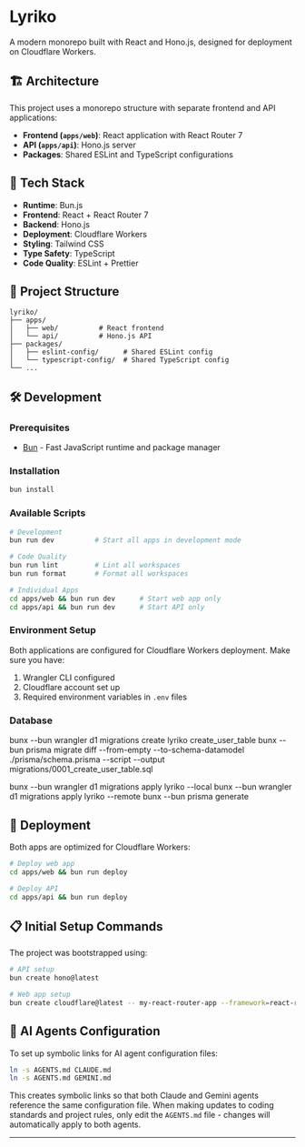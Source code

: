 # Lyriko

A modern monorepo built with React and Hono.js, designed for deployment on Cloudflare Workers.

## 🏗️ Architecture

This project uses a monorepo structure with separate frontend and API applications:

- **Frontend (`apps/web`)**: React application with React Router 7
- **API (`apps/api`)**: Hono.js server
- **Packages**: Shared ESLint and TypeScript configurations

## 🚀 Tech Stack

- **Runtime**: Bun.js
- **Frontend**: React + React Router 7
- **Backend**: Hono.js
- **Deployment**: Cloudflare Workers
- **Styling**: Tailwind CSS
- **Type Safety**: TypeScript
- **Code Quality**: ESLint + Prettier

## 📁 Project Structure

```
lyriko/
├── apps/
│   ├── web/          # React frontend
│   └── api/          # Hono.js API
├── packages/
│   ├── eslint-config/      # Shared ESLint config
│   └── typescript-config/  # Shared TypeScript config
└── ...
```

## 🛠️ Development

### Prerequisites

- [Bun](https://bun.sh) - Fast JavaScript runtime and package manager

### Installation

```bash
bun install
```

### Available Scripts

```bash
# Development
bun run dev          # Start all apps in development mode

# Code Quality
bun run lint         # Lint all workspaces
bun run format       # Format all workspaces

# Individual Apps
cd apps/web && bun run dev      # Start web app only
cd apps/api && bun run dev      # Start API only
```

### Environment Setup

Both applications are configured for Cloudflare Workers deployment. Make sure you have:

1. Wrangler CLI configured
2. Cloudflare account set up
3. Required environment variables in `.env` files

### Database

bunx --bun wrangler d1 migrations create lyriko create_user_table
bunx --bun prisma migrate diff --from-empty --to-schema-datamodel ./prisma/schema.prisma --script --output migrations/0001_create_user_table.sql

bunx --bun wrangler d1 migrations apply lyriko --local
bunx --bun wrangler d1 migrations apply lyriko --remote
bunx --bun prisma generate

## 🚢 Deployment

Both apps are optimized for Cloudflare Workers:

```bash
# Deploy web app
cd apps/web && bun run deploy

# Deploy API
cd apps/api && bun run deploy
```

## 📋 Initial Setup Commands

The project was bootstrapped using:

```bash
# API setup
bun create hono@latest

# Web app setup
bun create cloudflare@latest -- my-react-router-app --framework=react-router
```

## 🤖 AI Agents Configuration

To set up symbolic links for AI agent configuration files:

```bash
ln -s AGENTS.md CLAUDE.md
ln -s AGENTS.md GEMINI.md
```

This creates symbolic links so that both Claude and Gemini agents reference the same configuration file. When making updates to coding standards and project rules, only edit the `AGENTS.md` file - changes will automatically apply to both agents.

---
